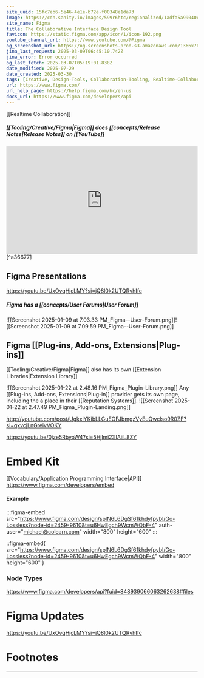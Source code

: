 ```yaml
---
site_uuid: 15fc7eb6-5e46-4e1e-b72e-f00348e1da73
image: https://cdn.sanity.io/images/599r6htc/regionalized/1adfa5a99040c80af7b4b5e3e2cf845315ea2367-2400x1260.png?w=1200&q=70&fit=max&auto=format
site_name: Figma
title: The Collaborative Interface Design Tool
favicon: https://static.figma.com/app/icon/1/icon-192.png
youtube_channel_url: https://www.youtube.com/@Figma
og_screenshot_url: https://og-screenshots-prod.s3.amazonaws.com/1366x768/80/false/68fedf64924894e13bb99abb21c12be64ecfb0387bc39c7acd2c64cd5949932f.jpeg
jina_last_request: 2025-03-09T06:45:10.742Z
jina_error: Error occurred
og_last_fetch: 2025-03-07T05:19:01.838Z
date_modified: 2025-07-29
date_created: 2025-03-30
tags: [Creative, Design-Tools, Collaboration-Tooling, Realtime-Collaboration, UI-Design-Tools]
url: https://www.figma.com/
url_help_page: https://help.figma.com/hc/en-us
docs_url: https://www.figma.com/developers/api
---
```



[[Realtime Collaboration]]

##### [[Tooling/Creative/Figma|Figma]] does [[concepts/Release Notes|Release Notes]] on [[YouTube]]
<iframe 
style="aspect-ratio:16/9;width:100%;height:auto" 
src="https://www.youtube.com/embed/LuUuzCVaLLk?controls=0" 
title="YouTube video player" 
frameborder="0" 
allow="accelerometer; clipboard-write; encrypted-media; gyroscope; picture-in-picture; web-share" 
referrerpolicy="strict-origin-when-cross-origin" 
allowfullscreen
></iframe> [^a36677]

## Figma Presentations
https://youtu.be/UxOvqHjcLMY?si=jQ8l0k2UTQRvhIfc

##### Figma has a [[concepts/User Forums|User Forum]]

![[Screenshot 2025-01-09 at 7.03.33 PM_Figma--User-Forum.png]]![[Screenshot 2025-01-09 at 7.09.59 PM_Figma--User-Forum.png]]
## Figma [[Plug-ins,  Add-ons,  Extensions|Plug-ins]]
[[Tooling/Creative/Figma|Figma]] also has its own [[Extension Libraries|Extension Library]]

![[Screenshot 2025-01-22 at 2.48.16 PM_Figma_Plugin-Library.png]]
Any [[Plug-ins,  Add-ons,  Extensions|Plug-in]] provider gets its own page, including the a place in their [[Reputation Systems]].
![[Screenshot 2025-01-22 at 2.47.49 PM_Figma_Plugin-Landing.png]]

http://youtube.com/post/UgkxlYKibLLGuEOFJbmgzVyEuQwclso9R0ZF?si=qxvcjLnGreivVOKY

https://youtu.be/0jze5RbyoW4?si=5Hjlmi2XIAiiL8ZY


# Embed Kit
[[Vocabulary/Application Programming Interface|API]]
https://www.figma.com/developers/embed

#### Example 

:::figma-embed
src="https://www.figma.com/design/splN6L6DgSf61khdyfpybl/Go-Lossless?node-id=2459-9610&t=u6HwEgch9WcmWQbF-4"
auth-user="michael@colearn.com"
width="800"
height="600"
:::

::figma-embed{ src="https://www.figma.com/design/splN6L6DgSf61khdyfpybl/Go-Lossless?node-id=2459-9610&t=u6HwEgch9WcmWQbF-4" width="800" height="600" }
### Node Types
https://www.figma.com/developers/api?fuid=848939066063262638#files


# Figma Updates
https://youtu.be/UxOvqHjcLMY?si=jQ8l0k2UTQRvhIfc

# Footnotes
***

[^a36677]: 2025, Mar 04. "[Release Notes 2025: February Edition | Figma](https://www.youtube.com/embed/LuUuzCVaLLk?controls=0)," [[Tooling/Creative/Figma]]
